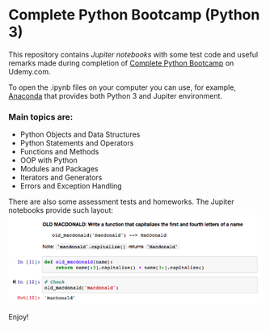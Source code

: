 # Complete Python Bootcamp (Python 3)

This repository contains *Jupiter notebooks* with some test code and useful remarks made during completion of [Complete Python Bootcamp](https://www.udemy.com/complete-python-bootcamp/) on Udemy.com.

To open the .ipynb files on your computer you can use, for example, [Anaconda](https://www.anaconda.com/download/) that provides both Python 3 and Jupiter environment.

### Main topics are:
 * Python Objects and Data Structures
 * Python Statements and Operators
 * Functions and Methods
 * OOP with Python
 * Modules and Packages
 * Iterators and Generators
 * Errors and Exception Handling
 
 
 There are also some assessment tests and homeworks. The Jupiter notebooks provide such layout:
 ![Jupiter notebook](/images/1.png)

Enjoy!

